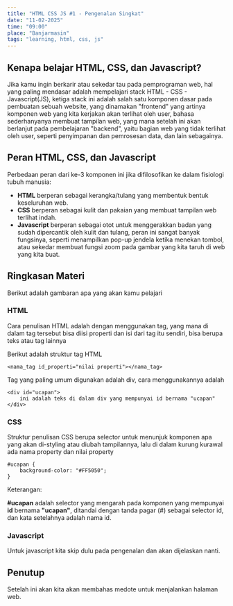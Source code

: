 ```yaml
---
title: "HTML CSS JS #1 - Pengenalan Singkat"
date: "11-02-2025"
time: "09:00"
place: "Banjarmasin"
tags: "learning, html, css, js"
---
```

## Kenapa belajar HTML, CSS, dan Javascript?

Jika kamu ingin berkarir atau sekedar tau pada pemprograman web, hal yang paling mendasar adalah mempelajari stack HTML - CSS - Javascript(JS), ketiga stack ini adalah salah satu komponen dasar pada pembuatan sebuah website, yang dinamakan "frontend" yang artinya komponen web yang kita kerjakan akan terlihat oleh user, bahasa sederhanyanya membuat tampilan web, yang mana setelah ini akan berlanjut pada pembelajaran "backend", yaitu bagian web yang tidak terlihat oleh user, seperti penyimpanan dan pemrosesan data, dan lain sebagainya.

## Peran HTML, CSS, dan Javascript

Perbedaan peran dari ke-3 komponen ini jika difilosofikan ke dalam fisiologi tubuh manusia:
- **HTML** berperan sebagai kerangka/tulang yang membentuk bentuk keseluruhan web.
- **CSS** berperan sebagai kulit dan pakaian yang membuat tampilan web terlihat indah.
- **Javascript** berperan sebagai otot untuk menggerakkan badan yang sudah dipercantik oleh kulit dan tulang, peran ini sangat banyak fungsinya, seperti menampilkan pop-up jendela ketika menekan tombol, atau sekedar membuat fungsi zoom pada gambar yang kita taruh di web yang kita buat.

## Ringkasan Materi

Berikut adalah gambaran apa yang akan kamu pelajari

### HTML

Cara penulisan HTML adalah dengan menggunakan tag, yang mana di dalam tag tersebut bisa diisi properti dan isi dari tag itu sendiri, bisa berupa teks atau tag lainnya

Berikut adalah struktur tag HTML

```
<nama_tag id_properti="nilai properti"></nama_tag>
```

Tag yang paling umum digunakan adalah div, cara menggunakannya adalah

```
<div id="ucapan">
    ini adalah teks di dalam div yang mempunyai id bernama "ucapan"
</div>
```

### CSS

Struktur penulisan CSS berupa selector untuk menunjuk komponen apa yang akan di-styling atau diubah tampilannya, lalu di dalam kurung kurawal ada nama property dan nilai property

```
#ucapan {
    background-color: "#FF5050";
}
```

Keterangan:

**#ucapan** adalah selector yang mengarah pada komponen yang mempunyai **id** bernama **"ucapan"**, ditandai dengan tanda pagar (#) sebagai selector id, dan kata setelahnya adalah nama id.

### Javascript

Untuk javascript kita skip dulu pada pengenalan dan akan dijelaskan nanti.

## Penutup

Setelah ini akan kita akan membahas medote untuk menjalankan halaman web.